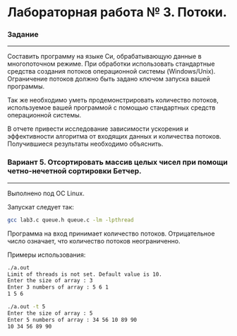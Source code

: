 # Лабораторная работа № 3. Потоки.

### Задание   

---

Составить программу на языке Си, обрабатывающую данные в многопоточном режиме. При обработки использовать стандартные средства создания потоков операционной системы (Windows/Unix). Ограничение потоков должно быть задано ключом запуска вашей программы.

Так же необходимо уметь продемонстрировать количество потоков, используемое вашей программой с помощью стандартных средств операционной системы.

В отчете привести исследование зависимости ускорения и эффективности алгоритма от входящих данных и количества потоков. Получившиеся результаты необходимо объяснить.



### Вариант 5. Отсортировать массив целых чисел при помощи четно-нечетной сортировки Бетчер.

---
Выполнено под OC Linux.

Запускат следует так: 
```bash
gcc lab3.c queue.h queue.c -lm -lpthread
```
Программа на вход принимает количество потоков. Отрицательное число означает, что количество потоков неограниченно.

Примеры использования:
```bash
./a.out                                 
Limit of threads is not set. Default value is 10.
Enter the size of array : 3
Enter 3 numbers of array : 5 6 1
1 5 6 
```
```bash
./a.out -t 5
Enter the size of array : 5
Enter 5 numbers of array : 34 56 10 89 90
10 34 56 89 90 
```
